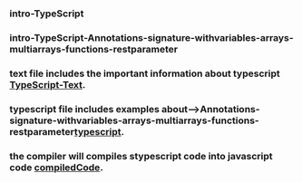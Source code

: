 ### intro-TypeScript
### intro-TypeScript-Annotations-signature-withvariables-arrays-multiarrays-functions-restparameter
### text file includes the important information about typescript [TypeScript-Text](text.txt).
### typescript file includes examples about-->Annotations-signature-withvariables-arrays-multiarrays-functions-restparameter[typescript](src/app.ts).
### the compiler will compiles stypescript code into javascript code [compiledCode](dist/app.js).

